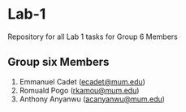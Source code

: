 # Lab-1
Repository for all Lab 1 tasks for Group 6 Members


## Group six Members

1. Emmanuel Cadet (ecadet@mum.edu)
2. Romuald Pogo (rkamou@mum.edu)
3. Anthony Anyanwu (acanyanwu@mum.edu)
